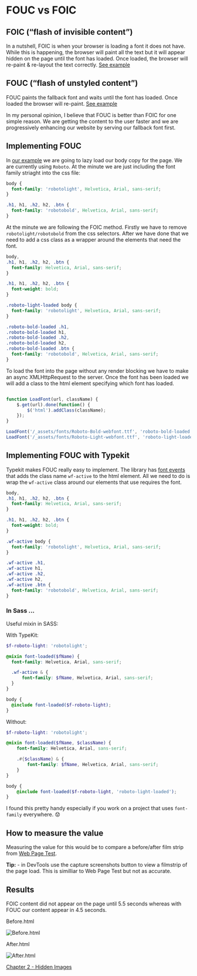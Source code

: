 # FOUC vs FOIC

## FOIC (“flash of invisible content”)
In a nutshell, FOIC is when your browser is loading a font it does not have. While this is happening, the browser will paint all the text but it will appear hidden on the page until the font has loaded. Once loaded, the browser will re-paint & re-layout the text correctly. [See example](https://cloud.githubusercontent.com/assets/1369170/19876828/0aa7d0d6-9f97-11e6-86c8-b7e2c80a9986.gif)

## FOUC (“flash of unstyled content”)
FOUC paints the fallback font and waits until the font has loaded. Once loaded the browser will re-paint. [See example](https://cloud.githubusercontent.com/assets/1369170/19876827/0aa5c8d6-9f97-11e6-81a2-13fa35f6bbc9.gif)

In my personal opinion, I believe that FOUC is better than FOIC for one simple reason. We are getting the content to the user faster and we are progressively enhancing our website by serving our fallback font first.

## Implementing FOUC

In [our example](http://performance-kit.surge.sh/01/after.html) we are going to lazy load our body copy for the page. We are currently using `Roboto`. At the minute we are just including the font family striaght into the css file:

```css
body {
  font-family: 'robotolight', Helvetica, Arial, sans-serif;
}

.h1, h1, .h2, h2, .btn {
  font-family: 'robotobold', Helvetica, Arial, sans-serif;
}

```

At the minute we are following the FOIC method. Firstly we have to remove `robotolight/robotobold` from the css selectors. After we have done that we need to add a css class as a wrapper around the elements that need the font.

```css
body,
.h1, h1, .h2, h2, .btn {
  font-family: Helvetica, Arial, sans-serif;
}

.h1, h1, .h2, h2, .btn {
  font-weight: bold;
}

.roboto-light-loaded body {
  font-family: 'robotolight', Helvetica, Arial, sans-serif;
}

.roboto-bold-loaded .h1,
.roboto-bold-loaded h1,
.roboto-bold-loaded .h2,
.roboto-bold-loaded h2,
.roboto-bold-loaded .btn {
  font-family: 'robotobold', Helvetica, Arial, sans-serif;
}

```

To load the font into the page without any render blocking we have to make an async XMLHttpRequest to the server. Once the font has been loaded we will add a class to the html element specifying which font has loaded.

```js

function LoadFont(url, className) {
	$.get(url).done(function() {
		$('html').addClass(className);
	});
}

LoadFont('/_assets/fonts/Roboto-Bold-webfont.ttf', 'roboto-bold-loaded');
LoadFont('/_assets/fonts/Roboto-Light-webfont.ttf', 'roboto-light-loaded');

```

## Implementing FOUC with Typekit

Typekit makes FOUC really easy to implement. The library has [font events](https://helpx.adobe.com/typekit/using/font-events.html) that adds the class name `wf-active` to the html element. All we need to do is wrap the `wf-active` class around our elements that use requires the font.

```css
body,
.h1, h1, .h2, h2, .btn {
  font-family: Helvetica, Arial, sans-serif;
}

.h1, h1, .h2, h2, .btn {
  font-weight: bold;
}

.wf-active body {
  font-family: 'robotolight', Helvetica, Arial, sans-serif;
}

.wf-active .h1,
.wf-active h1,
.wf-active .h2,
.wf-active h2,
.wf-active .btn {
  font-family: 'robotobold', Helvetica, Arial, sans-serif;
}

```

### In Sass ...

Useful mixin in SASS:

With TypeKit:

```scss
$f-roboto-light: 'robotolight';

@mixin font-loaded($fName) {
  font-family: Helvetica, Arial, sans-serif;

  .wf-active & {
	  font-family: $fName, Helvetica, Arial, sans-serif;
  }
}

body {
  @include font-loaded($f-roboto-light);
}

```

Without:

```scss
$f-roboto-light: 'robotolight';

@mixin font-loaded($fName, $className) {
	font-family: Helvetica, Arial, sans-serif;

	.#{$className} & {
		font-family: $fName, Helvetica, Arial, sans-serif;
	}
}

body {
	@include font-loaded($f-roboto-light, 'roboto-light-loaded');
}

```

I found this pretty handy especially if you work on a project that uses `font-family` everywhere. :worried:

## How to measure the value

Measuring the value for this would be to compare a before/after film strip from [Web Page Test](https://www.webpagetest.org).

**Tip:** - in DevTools use the capture screenshots button to view a filmstrip of the page load. This is similliar to Web Page Test but not as accurate.


## Results

FOIC content did not appear on the page until 5.5 seconds whereas with FOUC our content appear in 4.5 seconds.

Before.html

![Before.html](https://raw.githubusercontent.com/code-mattclaffey/performance-kit/master/01-fouc-vs-foic/screenshots/foic.png)

After.html

![After.html](https://raw.githubusercontent.com/code-mattclaffey/performance-kit/master/01-fouc-vs-foic/screenshots/fouc.png)

[Chapter 2 - Hidden Images](https://github.com/code-mattclaffey/performance-kit/tree/master/02-hidden-images/readme.md)


